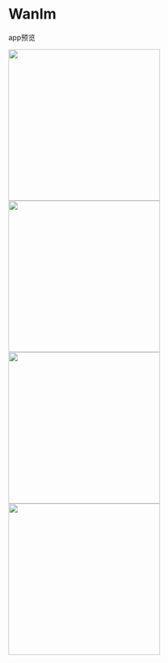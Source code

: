 # WanIm
app预览

<img src="https://github.com/979451341/WanIm/blob/master/img/%E5%BE%AE%E4%BF%A1%E5%9B%BE%E7%89%87_20190917100534.jpg" width=300 /><img src="https://github.com/979451341/WanIm/blob/master/img/%E5%BE%AE%E4%BF%A1%E5%9B%BE%E7%89%87_20190917100553.jpg" width=300 /><img src="https://github.com/979451341/WanIm/blob/master/img/%E5%BE%AE%E4%BF%A1%E5%9B%BE%E7%89%87_20190917100557.jpg" width=300 /><img src="https://github.com/979451341/WanIm/blob/master/img/%E5%BE%AE%E4%BF%A1%E5%9B%BE%E7%89%87_20190917100601.jpg" width=300 />

